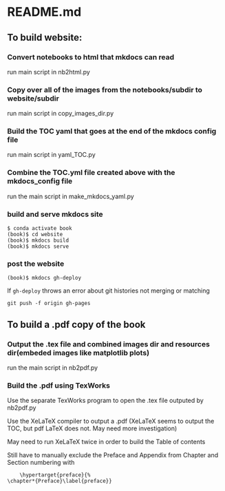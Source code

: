 # README.md

## To build website:

### Convert notebooks to html that mkdocs can read

run main script in nb2html.py

### Copy over all of the images from the notebooks/subdir to website/subdir

run main script in copy_images_dir.py

### Build the TOC yaml that goes at the end of the mkdocs config file

run main script in yaml_TOC.py

### Combine the TOC.yml file created above with the mkdocs_config file

run the main script in make_mkdocs_yaml.py

### build and serve mkdocs site

```text
$ conda activate book
(book)$ cd website
(book)$ mkdocs build
(book)$ mkdocs serve
```

### post the website

```text
(book)$ mkdocs gh-deploy
```

If ```gh-deploy``` throws an error about git histories not merging or matching

```
git push -f origin gh-pages
```

## To build a .pdf copy of the book

### Output the .tex file and combined images dir and resources dir(embeded images like matplotlib plots)

run the main script in nb2pdf.py

### Build the .pdf using TexWorks

Use the separate TexWorks program to open the .tex file outputed by nb2pdf.py

Use the XeLaTeX compiler to output a .pdf (XeLaTeX seems to output the TOC, but pdf LaTeX does not. May need more investigation)

May need to run XeLaTeX twice in order to build the Table of contents

Still have to manually exclude the Preface and Appendix from Chapter and Section numbering with

```
    \hypertarget{preface}{%
\chapter*{Preface}\label{preface}}
```

